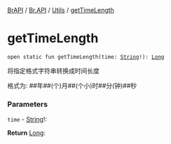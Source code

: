 [BrAPI](../../index.md) / [Br.API](../index.md) / [Utils](index.md) / [getTimeLength](./get-time-length.md)

# getTimeLength

`open static fun getTimeLength(time: `[`String`](https://kotlinlang.org/api/latest/jvm/stdlib/kotlin/-string/index.html)`!): `[`Long`](https://kotlinlang.org/api/latest/jvm/stdlib/kotlin/-long/index.html)

将指定格式字符串转换成时间长度

 格式为: ##年##(个)月##(个小)时##分(钟)##秒

### Parameters

`time` - [String](https://kotlinlang.org/api/latest/jvm/stdlib/kotlin/-string/index.html)!:

**Return**
[Long](https://kotlinlang.org/api/latest/jvm/stdlib/kotlin/-long/index.html):

